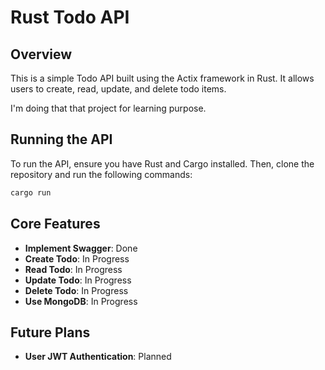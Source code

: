# Rust Todo API

## Overview

This is a simple Todo API built using the Actix framework in Rust. It allows users to create, read, update, and delete todo items.

I'm doing that that project for learning purpose.

## Running the API

To run the API, ensure you have Rust and Cargo installed. Then, clone the repository and run the following commands:

```bash
cargo run
```

## Core Features

- **Implement Swagger**: Done
- **Create Todo**: In Progress
- **Read Todo**: In Progress
- **Update Todo**: In Progress
- **Delete Todo**: In Progress
- **Use MongoDB**: In Progress

## Future Plans
- **User JWT Authentication**: Planned
